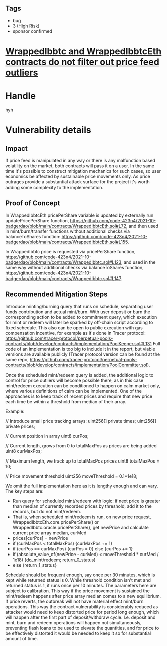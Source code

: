 ## Tags

- bug
- 3 (High Risk)
- sponsor confirmed

# [WrappedIbbtc and WrappedIbbtcEth contracts do not filter out price feed outliers](https://github.com/code-423n4/2021-10-badgerdao-findings/issues/87) 

# Handle

hyh


# Vulnerability details

## Impact
If price feed is manipulated in any way or there is any malfunction based volatility on the market, both contracts will pass it on a user.
In the same time it's possible to construct mitigation mechanics for such cases, so user economics be affected by sustainable price movements only.
As price outrages provide a substantial attack surface for the project it's worth adding some complexity to the implementation.

## Proof of Concept
In WrappedIbbtcEth pricePerShare variable is updated by externally run updatePricePerShare function, https://github.com/code-423n4/2021-10-badgerdao/blob/main/contracts/WrappedIbbtcEth.sol#L72, and then used in mint/burn/transfer functions without additional checks via balanceToShares function: https://github.com/code-423n4/2021-10-badgerdao/blob/main/contracts/WrappedIbbtcEth.sol#L155.

In WrappedIbbtc price is requested via pricePerShare function, https://github.com/code-423n4/2021-10-badgerdao/blob/main/contracts/WrappedIbbtc.sol#L123, and used in the same way without additional checks via balanceToShares function, https://github.com/code-423n4/2021-10-badgerdao/blob/main/contracts/WrappedIbbtc.sol#L147. 

## Recommended Mitigation Steps
Introduce minting/burning query that runs on schedule, separating user funds contribution and actual mint/burn. With user deposit or burn the corresponding action to be added to commitment query, which execution for mint or redeem will later be sparked by off-chain script according to fixed schedule.
This also can be open to public execution with gas compensation incentive, for example as it's done in Tracer protocol: https://github.com/tracer-protocol/perpetual-pools-contracts/blob/develop/contracts/implementation/PoolKeeper.sol#L131
Full code of an implementation is too big to include it in the report, but viable versions are available publicly (Tracer protocol version can be found at the same repo, https://github.com/tracer-protocol/perpetual-pools-contracts/blob/develop/contracts/implementation/PoolCommitter.sol).

Once the scheduled mint/redeem query is added, the additional logic to control for price outliers will become possible there, as in this case mint/redeem execution can be conditioned to happen on calm market only, where various definitions of calm can be implemented.
One of the approaches is to keep track of recent prices and require that new price each time be within a threshold from median of their array.

Example:

// Introduce small price tracking arrays:
uint256[] private times;
uint256[] private prices;

// Current position in array
uint8 curPos;

// Current length, grows from 0 to totalMaxPos as prices are being added
uint8 curMaxPos;

// Maximum length, we track up to totalMaxPos prices
uint8 totalMaxPos = 10;

// Price movement threshold
uint256 moveThreshold = 0.1*1e18;

We omit the full implementation here as it is lengthy enough and can vary.
The key steps are:
* Run query for scheduled mint/redeem with logic: if next price is greater than median of currently recorded prices by threshold, add it to the records, but do not mint/redeem.
* That is, when scheduled mint/redeem is run, on new price request, WrappedIbbtcEth.core.pricePerShare() or WrappedIbbtc.oracle.pricePerShare(), get newPrice and calculate current price array median, curMed
* prices[curPos] = newPrice
* if (curMaxPos < totalMaxPos) {curMaxPos += 1}
* if (curPos == curMaxPos) {curPos = 0} else {curPos += 1}
* if (absolute_value_of(newPrice - curMed) < moveThreshold * curMed / 1e18) {do_mint/redeem; return_0_status}
* else {return_1_status}

Schedule should be frequent enough, say once per 30 minutes, which is kept while returned status is 0. While threshold condition isn't met and returned status is 1, it runs once per 10 minutes. The parameters here are subject to calibration.
This way if the price movement is sustained the mint/redeem happens after price array median comes to a new equilibrium. If price reverts, the outbreak will not have material effect mint/burn operations. This way the contract vulnerability is considerably reduced as attacker would need to keep distorted price for period long enough, which will happen after the first part of deposit/withdraw cycle. I.e. deposit and mint, burn and redeem operations will happen not simultaneously, preventing flash loans to be used to elevate the quantities, and for price to be effectively distorted it would be needed to keep it so for substantial amount of time.

